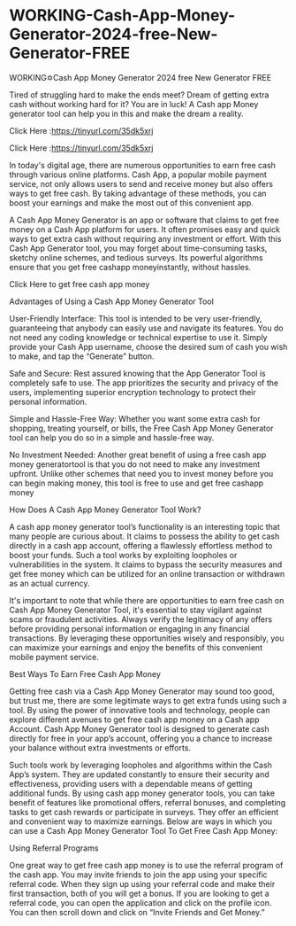 # WORKING-Cash-App-Money-Generator-2024-free-New-Generator-FREE
WORKING✡︎Cash App Money Generator 2024 free New Generator FREE

Tired of struggling hard to make the ends meet? Dream of getting extra cash without working hard for it? You are in luck! A Cash app Money generator tool can help you in this and make the dream a reality.

 Click Here :https://tinyurl.com/35dk5xrj

Click Here :https://tinyurl.com/35dk5xrj

In today's digital age, there are numerous opportunities to earn free cash through various online platforms. Cash App, a popular mobile payment service, not only allows users to send and receive money but also offers ways to get free cash. By taking advantage of these methods, you can boost your earnings and make the most out of this convenient app.

A Cash App Money Generator is an app or software that claims to get free money on a Cash App platform for users. It often promises easy and quick ways to get extra cash without requiring any investment or effort. With this Cash App Generator tool, you may forget about time-consuming tasks, sketchy online schemes, and tedious surveys. Its powerful algorithms ensure that you get free cashapp moneyinstantly, without hassles.

Click Here to get free cash app money

Advantages of Using a Cash App Money Generator Tool

User-Friendly Interface: This tool is intended to be very user-friendly, guaranteeing that anybody can easily use and navigate its features. You do not need any coding knowledge or technical expertise to use it. Simply provide your Cash App username, choose the desired sum of cash you wish to make, and tap the “Generate” button.

Safe and Secure: Rest assured knowing that the App Generator Tool is completely safe to use. The app prioritizes the security and privacy of the users, implementing superior encryption technology to protect their personal information.

Simple and Hassle-Free Way: Whether you want some extra cash for shopping, treating yourself, or bills, the Free Cash App Money Generator tool can help you do so in a simple and hassle-free way.

No Investment Needed: Another great benefit of using a free cash app money generatortool is that you do not need to make any investment upfront. Unlike other schemes that need you to invest money before you can begin making money, this tool is free to use and get free cashapp money

How Does A Cash App Money Generator Tool Work?

A cash app money generator tool’s functionality is an interesting topic that many people are curious about. It claims to possess the ability to get cash directly in a cash app account, offering a flawlessly effortless method to boost your funds. Such a tool works by exploiting loopholes or vulnerabilities in the system. It claims to bypass the security measures and get free money which can be utilized for an online transaction or withdrawn as an actual currency.

It's important to note that while there are opportunities to earn free cash on Cash App Money Generator Tool, it's essential to stay vigilant against scams or fraudulent activities. Always verify the legitimacy of any offers before providing personal information or engaging in any financial transactions. By leveraging these opportunities wisely and responsibly, you can maximize your earnings and enjoy the benefits of this convenient mobile payment service.

Best Ways To Earn Free Cash App Money

Getting free cash via a Cash App Money Generator may sound too good, but trust me, there are some legitimate ways to get extra funds using such a tool. By using the power of innovative tools and technology, people can explore different avenues to get free cash app money on a Cash app Account. Cash App Money Generator tool is designed to generate cash directly for free in your app’s account, offering you a chance to increase your balance without extra investments or efforts.

Such tools work by leveraging loopholes and algorithms within the Cash App’s system. They are updated constantly to ensure their security and effectiveness, providing users with a dependable means of getting additional funds. By using cash app money generator tools, you can take benefit of features like promotional offers, referral bonuses, and completing tasks to get cash rewards or participate in surveys. They offer an efficient and convenient way to maximize earnings. Below are ways in which you can use a Cash App Money Generator Tool To Get Free Cash App Money:

Using Referral Programs

One great way to get free cash app money is to use the referral program of the cash app. You may invite friends to join the app using your specific referral code. When they sign up using your referral code and make their first transaction, both of you will get a bonus. If you are looking to get a referral code, you can open the application and click on the profile icon. You can then scroll down and click on “Invite Friends and Get Money.”
